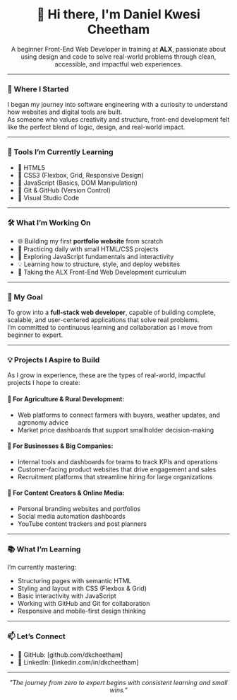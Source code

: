 <h1 align="center">👋 Hi there, I'm Daniel Kwesi Cheetham</h1>
<p align="center">
  A beginner Front-End Web Developer in training at <strong>ALX</strong>, passionate about using design and code to solve real-world problems through clean, accessible, and impactful web experiences.
</p>

---

### 🧱 Where I Started

I began my journey into software engineering with a curiosity to understand how websites and digital tools are built.  
As someone who values creativity and structure, front-end development felt like the perfect blend of logic, design, and real-world impact.

---

### 🧰 Tools I’m Currently Learning

- 🔹 HTML5  
- 🔹 CSS3 (Flexbox, Grid, Responsive Design)  
- 🔹 JavaScript (Basics, DOM Manipulation)  
- 🔹 Git & GitHub (Version Control)  
- 🔹 Visual Studio Code

---

### 🛠️ What I’m Working On

- 🌐 Building my first **portfolio website** from scratch  
- 🧪 Practicing daily with small HTML/CSS projects  
- 📖 Exploring JavaScript fundamentals and interactivity  
- 💡 Learning how to structure, style, and deploy websites  
- 📘 Taking the ALX Front-End Web Development curriculum

---

### 🎯 My Goal

To grow into a **full-stack web developer**, capable of building complete, scalable, and user-centered applications that solve real problems.  
I’m committed to continuous learning and collaboration as I move from beginner to expert.

---

### 💡 Projects I Aspire to Build

As I grow in experience, these are the types of real-world, impactful projects I hope to create:

#### 🌾 For Agriculture & Rural Development:
- Web platforms to connect farmers with buyers, weather updates, and agronomy advice
- Market price dashboards that support smallholder decision-making

#### 🏢 For Businesses & Big Companies:
- Internal tools and dashboards for teams to track KPIs and operations  
- Customer-facing product websites that drive engagement and sales  
- Recruitment platforms that streamline hiring for large organizations  

#### 🎥 For Content Creators & Online Media:
- Personal branding websites and portfolios  
- Social media automation dashboards  
- YouTube content trackers and post planners  

---

### 📚 What I’m Learning

I’m currently mastering:
- Structuring pages with semantic HTML  
- Styling and layout with CSS (Flexbox & Grid)  
- Basic interactivity with JavaScript  
- Working with GitHub and Git for collaboration  
- Responsive and mobile-first design thinking

---

### 📫 Let’s Connect

- 🐙 GitHub: [github.com/dkcheetham]  
- 💼 LinkedIn: [linkedin.com/in/dkcheetham]  

---

<p align="center">
  <em>"The journey from zero to expert begins with consistent learning and small wins."</em>
</p>
